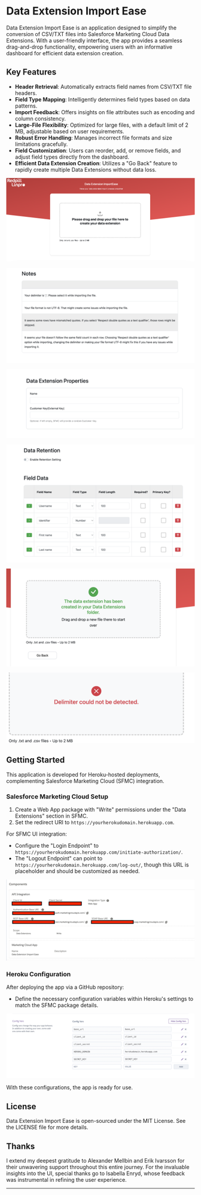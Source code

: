 # Data Extension Import Ease

Data Extension Import Ease is an application designed to simplify the conversion of CSV/TXT files into Salesforce Marketing Cloud Data Extensions. With a user-friendly interface, the app provides a seamless drag-and-drop functionality, empowering users with an informative dashboard for efficient data extension creation.

## Key Features

- **Header Retrieval**: Automatically extracts field names from CSV/TXT file headers.
- **Field Type Mapping**: Intelligently determines field types based on data patterns.
- **Import Feedback**: Offers insights on file attributes such as encoding and column consistency.
- **Large-File Flexibility**: Optimized for large files, with a default limit of 2 MB, adjustable based on user requirements.
- **Robust Error Handling**: Manages incorrect file formats and size limitations gracefully.
- **Field Customization**: Users can reorder, add, or remove fields, and adjust field types directly from the dashboard.
- **Efficient Data Extension Creation**: Utilizes a "Go Back" feature to rapidly create multiple Data Extensions without data loss.

![Screenshot](/app_images/1.png)

![Screenshot](/app_images/2.png)

![Screenshot](/app_images/3.png)

![Screenshot](/app_images/4.png)

![Screenshot](/app_images/5.png)

![Screenshot](/app_images/6.png)

## Getting Started

This application is developed for Heroku-hosted deployments, complementing Salesforce Marketing Cloud (SFMC) integration.

### Salesforce Marketing Cloud Setup

1. Create a Web App package with "Write" permissions under the "Data Extensions" section in SFMC.
2. Set the redirect URI to `https://yourherokudomain.herokuapp.com`.

For SFMC UI integration:

- Configure the "Login Endpoint" to `https://yourherokudomain.herokuapp.com/initiate-authorization/`.
- The "Logout Endpoint" can point to `https://yourherokudomain.herokuapp.com/log-out/`, though this URL is placeholder and should be customized as needed.

![Screenshot](/instruction_images/sfmc.jpg)

### Heroku Configuration

After deploying the app via a GitHub repository:

- Define the necessary configuration variables within Heroku's settings to match the SFMC package details.

![Screenshot](/instruction_images/heroku.png)

With these configurations, the app is ready for use.

## License

Data Extension Import Ease is open-sourced under the MIT License. See the LICENSE file for more details.

## Thanks

I extend my deepest gratitude to Alexander Mellbin and Erik Ivarsson for their unwavering support throughout this entire journey. For the invaluable insights into the UI, special thanks go to Isabella Enryd, whose feedback was instrumental in refining the user experience.

---
